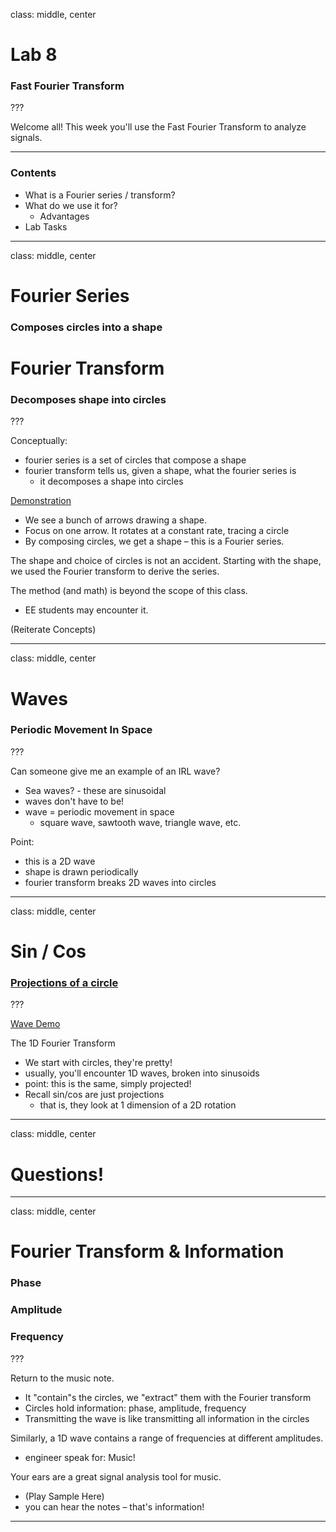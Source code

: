 class: middle, center

# Lab 8
### Fast Fourier Transform

???

Welcome all!
This week you'll use the Fast Fourier Transform to analyze signals.

---

### Contents
- What is a Fourier series / transform?
- What do we use it for?
    - Advantages
- Lab Tasks

---

class: middle, center

# Fourier Series
### Composes circles into a shape

# Fourier Transform
### Decomposes shape into circles

???

Conceptually:
- fourier series is a set of circles that compose a shape
- fourier transform tells us, given a shape, what the fourier series is
    - it decomposes a shape into circles

[Demonstration](https://youtube.com/watch?v=r6sGWTCMz2k&t=0s)
- We see a bunch of arrows drawing a shape.
- Focus on one arrow. It rotates at a constant rate, tracing a circle
- By composing circles, we get a shape 
    – this is a Fourier series.

The shape and choice of circles is not an accident. 
Starting with the shape, we used the Fourier transform to derive the series.

The method (and math) is beyond the scope of this class.
- EE students may encounter it.

(Reiterate Concepts)

---

class: middle, center

# Waves
### Periodic Movement In Space

???

Can someone give me an example of an IRL wave?
- Sea waves? - these are sinusoidal
- waves don't have to be!
- wave = periodic movement in space
    - square wave, sawtooth wave, triangle wave, etc.

Point: 
- this is a 2D wave
- shape is drawn periodically
- fourier transform breaks 2D waves into circles

---

class: middle, center

# Sin / Cos
### [Projections of a circle](https://jackschaedler.github.io/circles-sines-signals/sincos.html)

???

[Wave Demo](https://youtu.be/r6sGWTCMz2k?t=521)

The 1D Fourier Transform
- We start with circles, they're pretty!
- usually, you'll encounter 1D waves, broken into sinusoids
- point: this is the same, simply projected!
- Recall sin/cos are just projections
    - that is, they look at 1 dimension of a 2D rotation

---

class: middle, center

# Questions!

---

class: middle, center
# Fourier Transform & Information
### Phase
### Amplitude
### Frequency

???

Return to the music note.
- It "contain"s the circles, we "extract" them with the Fourier transform
- Circles hold information: phase, amplitude, frequency
- Transmitting the wave is like transmitting all information in the circles

Similarly, a 1D wave contains a range of frequencies at different amplitudes.
- engineer speak for: Music!

Your ears are a great signal analysis tool for music.
- (Play Sample Here)
- you can hear the notes – that's information!

---

<div style="width: 100%; height: 100%; background-image: url(./Fig-1.png);background-repeat: no-repeat; background-size: contain;"></div>

???

What that looks like
- this is a lab 8 screenshot
- let's break the plot down

Top Left
- Time plot
- Wave density due to high frequency

Top Right
- Slice of the time plot, focusing on the first section
- Wave is clearer

Bottom
- Frequency plot – result of the Fourier transform
- see 2 notes

---

<div style="width: 100%; height: 100%; background-image: url(./Fig-2.png);background-repeat: no-repeat; background-size: contain;"></div>

???

- So, what information does this encode?
- One digit in a phone number!

- To encode numbers when phone dialing. 
    - (e.g. Press 1 for more information)

---

# Tasks
### Create Plots
### Find Number
### Find it Programmatically

???

Tasks: 
- Visualize the FFT.
- Then computationally use the FFT.

---

class: middle, center

# Noise

???

(Play Noisy Sample 3)
- Resilient to white noise, which might mess up a level based system
- However, narrow interference is still a problem
    - e.g. police siren.

---

# Fin.

???

Notes:
- [Illustration of composing 2 circles](https://jackschaedler.github.io/circles-sines-signals/dft_frequency.html)

One cool thing: 
- using circles to make **not** circular shapes
- even a "sharp" corner! 

Detail: all circles use discrete frequencies
    - i.e circle 2 rotates 2x as fast as circle 1